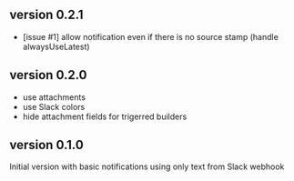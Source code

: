 version 0.2.1
-------------

- [issue #1] allow notification even if there is no source stamp (handle alwaysUseLatest)

version 0.2.0
-------------

- use attachments
- use Slack colors
- hide attachment fields for trigerred builders

version 0.1.0
-------------

Initial version with basic notifications using only text from Slack webhook 